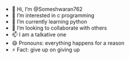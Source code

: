 - 👋 Hi, I’m @Someshwaran762
- 👀 I’m interested in c programming
- 🌱 I’m currently learning python
- 💞️ I’m looking to collaborate with others
- 📫 I am a talkative one
- 😄 Pronouns: everything happens for a reason
- ⚡ Fact: give up on giving up 

<!---
Someshwaran762/Someshwaran762 is a ✨ special ✨ repository because its `README.md` (this file) appears on your GitHub profile.
You can click the Preview link to take a look at your changes.
--->
